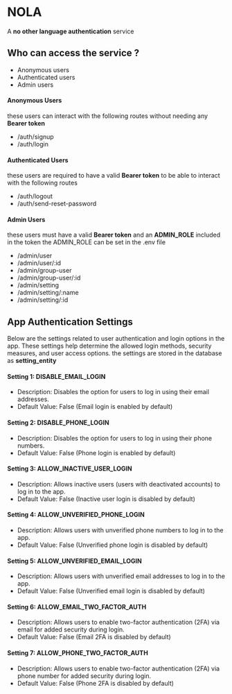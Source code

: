 # NOLA
A **no other language authentication** service


## Who can access the service ?

- Anonymous users
- Authenticated users
- Admin users

#### Anonymous Users
these users can interact with the following routes without needing any **Bearer token**

- /auth/signup
- /auth/login

#### Authenticated Users
these users are required to have a valid **Bearer token** to be able to interact with the following routes

- /auth/logout
- /auth/send-reset-password

#### Admin Users
these users must have a valid **Bearer token** and an **ADMIN_ROLE** included in the token
the ADMIN_ROLE can be set in the .env file

- /admin/user
- /admin/user/:id
- /admin/group-user
- /admin/group-user/:id
- /admin/setting
- /admin/setting/:name
- /admin/setting/:id


## App Authentication Settings

Below are the settings related to user authentication and login options in the app. These settings help determine the allowed login methods, security measures, and user access options. the settings are stored in the database as **setting_entity**

#### Setting 1: DISABLE_EMAIL_LOGIN

-   Description: Disables the option for users to log in using their email addresses.
-   Default Value: False (Email login is enabled by default)

#### Setting 2: DISABLE_PHONE_LOGIN

-   Description: Disables the option for users to log in using their phone numbers.
-   Default Value: False (Phone login is enabled by default)

#### Setting 3: ALLOW_INACTIVE_USER_LOGIN

-   Description: Allows inactive users (users with deactivated accounts) to log in to the app.
-   Default Value: False (Inactive user login is disabled by default)

#### Setting 4: ALLOW_UNVERIFIED_PHONE_LOGIN

-   Description: Allows users with unverified phone numbers to log in to the app.
-   Default Value: False (Unverified phone login is disabled by default)

#### Setting 5: ALLOW_UNVERIFIED_EMAIL_LOGIN

-   Description: Allows users with unverified email addresses to log in to the app.
-   Default Value: False (Unverified email login is disabled by default)

#### Setting 6: ALLOW_EMAIL_TWO_FACTOR_AUTH

-   Description: Allows users to enable two-factor authentication (2FA) via email for added security during login.
-   Default Value: False (Email 2FA is disabled by default)

#### Setting 7: ALLOW_PHONE_TWO_FACTOR_AUTH

-   Description: Allows users to enable two-factor authentication (2FA) via phone number for added security during login.
-   Default Value: False (Phone 2FA is disabled by default)
